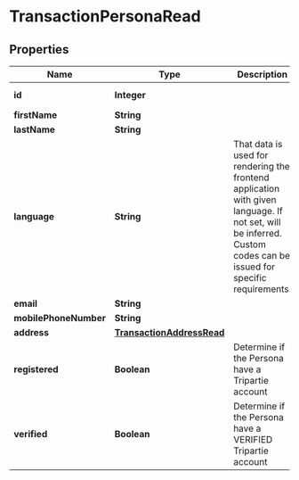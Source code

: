 

# TransactionPersonaRead



## Properties

| Name | Type | Description | Notes |
|------------ | ------------- | ------------- | -------------|
|**id** | **Integer** |  |  [optional] [readonly] |
|**firstName** | **String** |  |  [optional] |
|**lastName** | **String** |  |  [optional] |
|**language** | **String** | That data is used for rendering the frontend application with given language. If not set, will be inferred. Custom codes can be issued for specific requirements. |  [optional] |
|**email** | **String** |  |  [optional] |
|**mobilePhoneNumber** | **String** |  |  [optional] |
|**address** | [**TransactionAddressRead**](TransactionAddressRead.md) |  |  [optional] |
|**registered** | **Boolean** | Determine if the Persona have a Tripartie account |  [optional] [readonly] |
|**verified** | **Boolean** | Determine if the Persona have a VERIFIED Tripartie account |  [optional] [readonly] |



